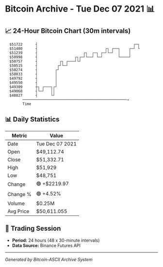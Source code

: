 # Bitcoin Archive - Tue Dec 07 2021 📊

## 📈 24-Hour Bitcoin Chart (30m intervals)

```
  $51722      ┤                                            ┌─┐ 
  $51480      ┤                               ┌┐ ┌──┐    ┌─┘ └ 
  $51239      ┤                     ┌┐  ┌─┐ ┌─┘└─┘  │    │     
  $50998      ┤                 ┌┐┌─┘└──┘ └─┘       └────┘     
  $50757      ┤          ┌┐ ┌───┘└┘                            
  $50515      ┤         ┌┘└─┘                                  
  $50274      ┤        ┌┘                                      
  $50033      ┤        │                                       
  $49792      ┤        │                                       
  $49550      ┤        │                                       
  $49309      ┼┐ ┌───┐┌┘                                       
  $49068      ┤└─┘   ││                                        
  $48827      ┤      └┘                                        
        ────────────────────────────────────────────────→
        Time
```

## 📊 Daily Statistics

| Metric | Value |
|--------|-------|
| Date | Tue Dec 07 2021 |
| Open | $49,112.74 |
| Close | $51,332.71 |
| High | $51,929 |
| Low | $48,751 |
| Change | 🟢 +$2219.97 |
| Change % | 🟢 +4.52% |
| Volume | $0.25M |
| Avg Price | $50,611.055 |

## 📅 Trading Session

- **Period:** 24 hours (48 x 30-minute intervals)
- **Data Source:** Binance Futures API

---
*Generated by Bitcoin-ASCII Archive System*
